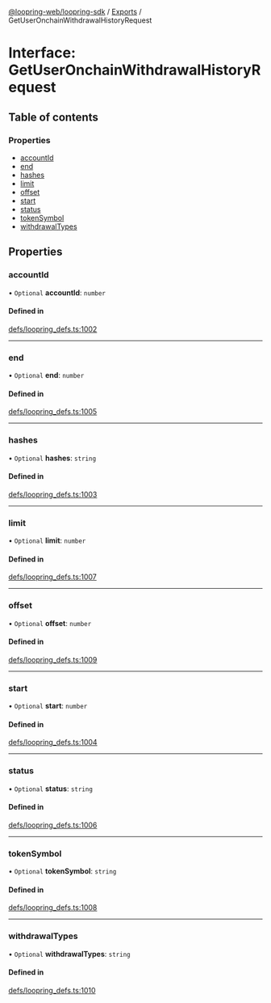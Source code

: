 [@loopring-web/loopring-sdk](../README.md) / [Exports](../modules.md) / GetUserOnchainWithdrawalHistoryRequest

# Interface: GetUserOnchainWithdrawalHistoryRequest

## Table of contents

### Properties

- [accountId](GetUserOnchainWithdrawalHistoryRequest.md#accountid)
- [end](GetUserOnchainWithdrawalHistoryRequest.md#end)
- [hashes](GetUserOnchainWithdrawalHistoryRequest.md#hashes)
- [limit](GetUserOnchainWithdrawalHistoryRequest.md#limit)
- [offset](GetUserOnchainWithdrawalHistoryRequest.md#offset)
- [start](GetUserOnchainWithdrawalHistoryRequest.md#start)
- [status](GetUserOnchainWithdrawalHistoryRequest.md#status)
- [tokenSymbol](GetUserOnchainWithdrawalHistoryRequest.md#tokensymbol)
- [withdrawalTypes](GetUserOnchainWithdrawalHistoryRequest.md#withdrawaltypes)

## Properties

### accountId

• `Optional` **accountId**: `number`

#### Defined in

[defs/loopring_defs.ts:1002](https://github.com/Loopring/loopring_sdk/blob/9d83b66/src/defs/loopring_defs.ts#L1002)

___

### end

• `Optional` **end**: `number`

#### Defined in

[defs/loopring_defs.ts:1005](https://github.com/Loopring/loopring_sdk/blob/9d83b66/src/defs/loopring_defs.ts#L1005)

___

### hashes

• `Optional` **hashes**: `string`

#### Defined in

[defs/loopring_defs.ts:1003](https://github.com/Loopring/loopring_sdk/blob/9d83b66/src/defs/loopring_defs.ts#L1003)

___

### limit

• `Optional` **limit**: `number`

#### Defined in

[defs/loopring_defs.ts:1007](https://github.com/Loopring/loopring_sdk/blob/9d83b66/src/defs/loopring_defs.ts#L1007)

___

### offset

• `Optional` **offset**: `number`

#### Defined in

[defs/loopring_defs.ts:1009](https://github.com/Loopring/loopring_sdk/blob/9d83b66/src/defs/loopring_defs.ts#L1009)

___

### start

• `Optional` **start**: `number`

#### Defined in

[defs/loopring_defs.ts:1004](https://github.com/Loopring/loopring_sdk/blob/9d83b66/src/defs/loopring_defs.ts#L1004)

___

### status

• `Optional` **status**: `string`

#### Defined in

[defs/loopring_defs.ts:1006](https://github.com/Loopring/loopring_sdk/blob/9d83b66/src/defs/loopring_defs.ts#L1006)

___

### tokenSymbol

• `Optional` **tokenSymbol**: `string`

#### Defined in

[defs/loopring_defs.ts:1008](https://github.com/Loopring/loopring_sdk/blob/9d83b66/src/defs/loopring_defs.ts#L1008)

___

### withdrawalTypes

• `Optional` **withdrawalTypes**: `string`

#### Defined in

[defs/loopring_defs.ts:1010](https://github.com/Loopring/loopring_sdk/blob/9d83b66/src/defs/loopring_defs.ts#L1010)
